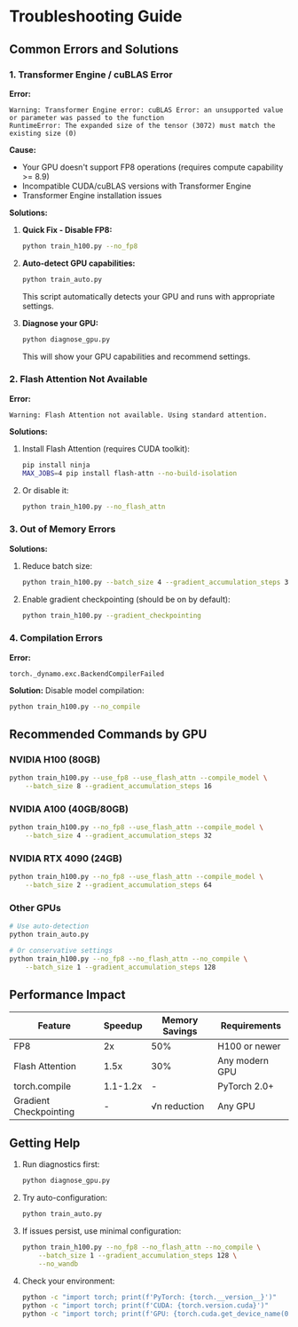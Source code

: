 # Troubleshooting Guide

## Common Errors and Solutions

### 1. Transformer Engine / cuBLAS Error

**Error:**
```
Warning: Transformer Engine error: cuBLAS Error: an unsupported value or parameter was passed to the function
RuntimeError: The expanded size of the tensor (3072) must match the existing size (0)
```

**Cause:** 
- Your GPU doesn't support FP8 operations (requires compute capability >= 8.9)
- Incompatible CUDA/cuBLAS versions with Transformer Engine
- Transformer Engine installation issues

**Solutions:**

1. **Quick Fix - Disable FP8:**
   ```bash
   python train_h100.py --no_fp8
   ```

2. **Auto-detect GPU capabilities:**
   ```bash
   python train_auto.py
   ```
   This script automatically detects your GPU and runs with appropriate settings.

3. **Diagnose your GPU:**
   ```bash
   python diagnose_gpu.py
   ```
   This will show your GPU capabilities and recommend settings.

### 2. Flash Attention Not Available

**Error:**
```
Warning: Flash Attention not available. Using standard attention.
```

**Solutions:**
1. Install Flash Attention (requires CUDA toolkit):
   ```bash
   pip install ninja
   MAX_JOBS=4 pip install flash-attn --no-build-isolation
   ```

2. Or disable it:
   ```bash
   python train_h100.py --no_flash_attn
   ```

### 3. Out of Memory Errors

**Solutions:**
1. Reduce batch size:
   ```bash
   python train_h100.py --batch_size 4 --gradient_accumulation_steps 32
   ```

2. Enable gradient checkpointing (should be on by default):
   ```bash
   python train_h100.py --gradient_checkpointing
   ```

### 4. Compilation Errors

**Error:**
```
torch._dynamo.exc.BackendCompilerFailed
```

**Solution:**
Disable model compilation:
```bash
python train_h100.py --no_compile
```

## Recommended Commands by GPU

### NVIDIA H100 (80GB)
```bash
python train_h100.py --use_fp8 --use_flash_attn --compile_model \
    --batch_size 8 --gradient_accumulation_steps 16
```

### NVIDIA A100 (40GB/80GB)
```bash
python train_h100.py --no_fp8 --use_flash_attn --compile_model \
    --batch_size 4 --gradient_accumulation_steps 32
```

### NVIDIA RTX 4090 (24GB)
```bash
python train_h100.py --no_fp8 --use_flash_attn --compile_model \
    --batch_size 2 --gradient_accumulation_steps 64
```

### Other GPUs
```bash
# Use auto-detection
python train_auto.py

# Or conservative settings
python train_h100.py --no_fp8 --no_flash_attn --no_compile \
    --batch_size 1 --gradient_accumulation_steps 128
```

## Performance Impact

| Feature | Speedup | Memory Savings | Requirements |
|---------|---------|----------------|--------------|
| FP8 | 2x | 50% | H100 or newer |
| Flash Attention | 1.5x | 30% | Any modern GPU |
| torch.compile | 1.1-1.2x | - | PyTorch 2.0+ |
| Gradient Checkpointing | - | √n reduction | Any GPU |

## Getting Help

1. Run diagnostics first:
   ```bash
   python diagnose_gpu.py
   ```

2. Try auto-configuration:
   ```bash
   python train_auto.py
   ```

3. If issues persist, use minimal configuration:
   ```bash
   python train_h100.py --no_fp8 --no_flash_attn --no_compile \
       --batch_size 1 --gradient_accumulation_steps 128 \
       --no_wandb
   ```

4. Check your environment:
   ```bash
   python -c "import torch; print(f'PyTorch: {torch.__version__}')"
   python -c "import torch; print(f'CUDA: {torch.version.cuda}')"
   python -c "import torch; print(f'GPU: {torch.cuda.get_device_name(0)}')"
   ```